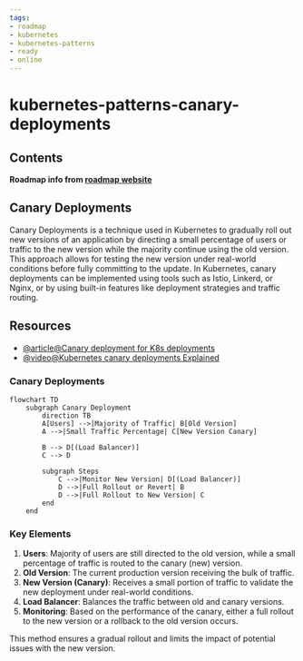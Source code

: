 ```yaml
---
tags:
- roadmap
- kubernetes
- kubernetes-patterns
- ready
- online
---
```


# kubernetes-patterns-canary-deployments

## Contents

__Roadmap info from [roadmap website](https://roadmap.sh/kubernetes/deployment-patterns/canary-deployments)__

## Canary Deployments

Canary Deployments is a technique used in Kubernetes to gradually roll out new versions of an application by directing a small percentage of users or traffic to the new version while the majority continue using the old version. This approach allows for testing the new version under real-world conditions before fully committing to the update. In Kubernetes, canary deployments can be implemented using tools such as Istio, Linkerd, or Nginx, or by using built-in features like deployment strategies and traffic routing.

## Resources

* [@article@Canary deployment for K8s deployments](https://learn.microsoft.com/en-us/azure/devops/pipelines/ecosystems/kubernetes/canary-demo?view=azure-devops&tabs=yaml)
* [@video@Kubernetes canary deployments Explained](https://www.youtube.com/watch?v=sCevTD_GtvU)

### Canary Deployments

```mermaid
flowchart TD
    subgraph Canary Deployment
        direction TB
        A[Users] -->|Majority of Traffic| B[Old Version]
        A -->|Small Traffic Percentage| C[New Version Canary]

        B --> D[(Load Balancer)]
        C --> D

        subgraph Steps
            C -->|Monitor New Version| D[(Load Balancer)]
            D -->|Full Rollout or Revert| B
            D -->|Full Rollout to New Version| C
        end
    end
```

### Key Elements

1. __Users__: Majority of users are still directed to the old version, while a small percentage of traffic is routed to the canary (new) version.
2. __Old Version__: The current production version receiving the bulk of traffic.
3. __New Version (Canary)__: Receives a small portion of traffic to validate the new deployment under real-world conditions.
4. __Load Balancer__: Balances the traffic between old and canary versions.
5. __Monitoring__: Based on the performance of the canary, either a full rollout to the new version or a rollback to the old version occurs.

This method ensures a gradual rollout and limits the impact of potential issues with the new version.
